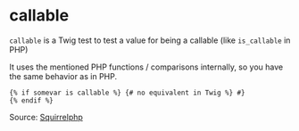 # callable

`callable` is a Twig test to test a value for being a callable (like `is_callable` in PHP) 

It uses the mentioned PHP functions / comparisons internally, so you have the same behavior as in PHP.

```twig
{% if somevar is callable %} {# no equivalent in Twig %} #}
{% endif %}
```

Source: [Squirrelphp](https://github.com/squirrelphp/twig-php-syntax)
